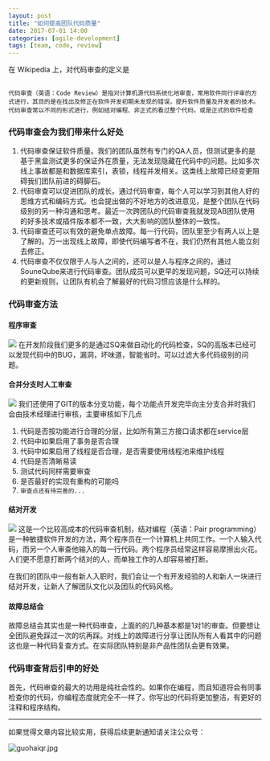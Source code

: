 ```yaml
---
layout: post
title: "如何提高团队代码质量"
date: 2017-07-01 14:00
categories: [agile-development]
tags: [team, code, review]
---
```

在 Wikipedia 上，对代码审查的定义是

```text

代码审查（英语：Code Review）是指对计算机源代码系统化地审查，常用软件同行评审的方式进行，其目的是在找出及修正在软件开发初期未发现的错误，提升软件质量及开发者的技术。代码审查常以不同的形式进行，例如结对编程、非正式的看过整个代码，或是正式的软件检查

```

### 代码审查会为我们带来什么好处 ###

1. 代码审查保证软件质量。我们的团队虽然有专门的QA人员，但测试更多的是基于黑盒测试更多的保证外在质量，无法发现隐藏在代码中的问题。比如多次线上事故都是和数据库索引，表锁，线程并发相关。这类线上故障已经变更阻碍我们团队前进的碍脚石。
2. 代码审查可以促进团队的成长。通过代码审查，每个人可以学习到其他人好的思维方式和编码方式。也会提出做的不好地方的改进意见，是整个团队在代码级别的另一种沟通和思考。最近一次跨团队的代码审查我就发现AB团队使用的好多技术或插件版本都不一致，大大影响的团队整体的一致性。
3. 代码审查还可以有效的避免单点故障。每一行代码，团队里至少有两人以上是了解的。万一出现线上故障，即使代码编写者不在，我们仍然有其他人能立刻去修正。
4. 代码审查不仅仅限于人与人之间的，还可以是人与程序之间的，通过SouneQube来进行代码审查。团队成员可以更早的发现问题，SQ还可以持续的更新规则，让团队有机会了解最好的代码习惯应该是什么样的。

### 代码审查方法 ###
#### 程序审查 ####
![](http://guohai163.github.io/doc-pic/2017-07-01/sq-code-review.png)
  在开发阶段我们更多的是通过SQ来做自动化的代码检查，SQ的高版本已经可以发现代码中的BUG，漏洞，坏味道，智能省时。可以过滤大多代码级别的问题。

#### 合并分支时人工审查 #####
![](http://guohai163.github.io/doc-pic/2017-07-01/git-branch.png)
我们还使用了GIT的版本分支功能，每个功能点开发完毕向主分支合并时我们会由技术经理进行审核，主要审核如下几点

1. 代码是否按功能进行合理的分层，比如所有第三方接口请求都在service层
2. 代码中如果启用了事务是否合理
3. 代码中如果启用了线程是否合理，是否需要使用线程池来维护线程
4. 代码是否清晰易读
5. 测试代码同样需要审查
6. 是否最好的实现有重构的可能吗
7. ``` 审查点还有待完善的... ```

#### 结对开发 ####
![](http://guohai163.github.io/doc-pic/2017-07-01/pair-programming.png)
这是一个比较高成本的代码审查机制，结对编程（英语：Pair programming）是一种敏捷软件开发的方法，两个程序员在一个计算机上共同工作。一个人输入代码，而另一个人审查他输入的每一行代码。两个程序员经常这样容易摩擦出火花。人们更不愿意打断两个结对的人，而单独工作的人却容易被打断。

在我们的团队中一般有新人入职时，我们会让一个有开发经验的人和新人一块进行结对开发，让新人了解团队文化以及团队的代码风格。

#### 故障总结会 ####
故障总结会其实也是一种代码审查，上面的的几种基本都是1对1的审查。但要想让全团队避免踩过一次的坑再踩。对线上的故障进行分享让团队所有人看其中的问题这也是一种代码复查方式。在实际团队特别是非产品性团队会更有效果。

### 代码审查背后引申的好处 ###
首先，代码审查的最大的功用是纯社会性的。如果你在编程，而且知道将会有同事检查你的代码，你编程态度就完全不一样了。你写出的代码将更加整洁，有更好的注释和程序结构。

---

如果觉得文章内容比较实用，获得后续更新通知请关注公众号：

![guohaiqr.jpg](//blog.guohai.org/doc-pic/guohaiqr.jpg)